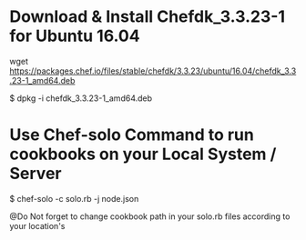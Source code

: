 # Download & Install Chefdk_3.3.23-1 for Ubuntu 16.04
wget https://packages.chef.io/files/stable/chefdk/3.3.23/ubuntu/16.04/chefdk_3.3.23-1_amd64.deb

$ dpkg -i chefdk_3.3.23-1_amd64.deb
 
# Use Chef-solo Command to run cookbooks on your Local System / Server
$ chef-solo -c solo.rb -j node.json  

@Do Not forget to change cookbook path in your solo.rb files according to your location's

